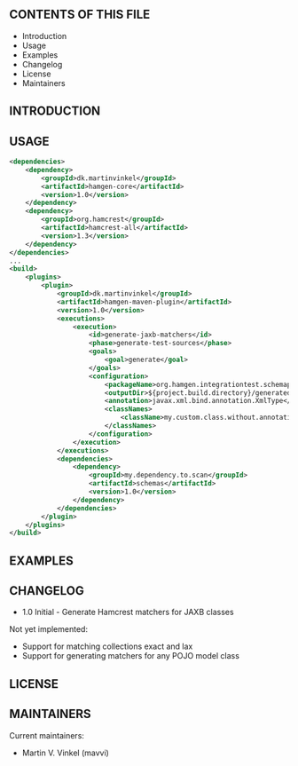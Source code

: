 CONTENTS OF THIS FILE
---------------------

 * Introduction
 * Usage
 * Examples
 * Changelog
 * License
 * Maintainers

INTRODUCTION
------------

USAGE
------------

```xml
<dependencies>
    <dependency>
        <groupId>dk.martinvinkel</groupId>
        <artifactId>hamgen-core</artifactId>
        <version>1.0</version>
    </dependency>
    <dependency>
        <groupId>org.hamcrest</groupId>
        <artifactId>hamcrest-all</artifactId>
        <version>1.3</version>
    </dependency>
</dependencies>
...
<build>
    <plugins>
        <plugin>
            <groupId>dk.martinvinkel</groupId>
            <artifactId>hamgen-maven-plugin</artifactId>
            <version>1.0</version>
            <executions>
                <execution>
                    <id>generate-jaxb-matchers</id>
                    <phase>generate-test-sources</phase>
                    <goals>
                        <goal>generate</goal>
                    </goals>
                    <configuration>
                        <packageName>org.hamgen.integrationtest.schemapackage</packageName>
                        <outputDir>${project.build.directory}/generated-test-sources/hamgen</outputDir>
                        <annotation>javax.xml.bind.annotation.XmlType</annotation>
                        <classNames>
                            <className>my.custom.class.without.annotation</className>
                        </classNames>
                    </configuration>
                </execution>
            </executions>
            <dependencies>
                <dependency>
                    <groupId>my.dependency.to.scan</groupId>
                    <artifactId>schemas</artifactId>
                    <version>1.0</version>
                </dependency>
            </dependencies>
        </plugin>
    </plugins>
</build>
```

EXAMPLES
------------

CHANGELOG
-----------

 * 1.0 Initial - Generate Hamcrest matchers for JAXB classes

 Not yet implemented:
 * Support for matching collections exact and lax
 * Support for generating matchers for any POJO model class

LICENSE
-----------

MAINTAINERS
-----------

 Current maintainers:
 * Martin V. Vinkel (mavvi)

